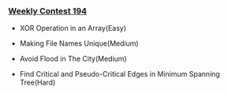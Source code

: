 ### [Weekly Contest 194](https://leetcode.com/contest/weekly-contest-194)

- XOR Operation in an Array(Easy)

- Making File Names Unique(Medium)

- Avoid Flood in The City(Medium)

- Find Critical and Pseudo-Critical Edges in Minimum Spanning Tree(Hard)

